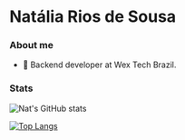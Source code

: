 # Natália Rios de Sousa

### About me

  - 🔭 Backend developer at Wex Tech Brazil.

### Stats

![Nat's GitHub stats](https://github-readme-stats.vercel.app/api?username=natalia-rios&count_private=true&show_icons=true&theme=dracula)

[![Top Langs](https://github-readme-stats.vercel.app/api/top-langs/?username=natalia-rios&hide=jupyter%20notebook&theme=dracula)](https://github.com/anuraghazra/github-readme-stats)

<!--START_SECTION:waka-->

<!--END_SECTION:waka-->

<!--
**natalia-rios/natalia-rios** is a ✨ _special_ ✨ repository because its `README.md` (this file) appears on your GitHub profile.

Here are some ideas to get you started:

-  I’m currently working on ...
- 🌱 I’m currently learning ...
- 👯 I’m looking to collaborate on ...
- 🤔 I’m looking for help with ...
- 💬 Ask me about ...
- 📫 How to reach me: ...
- 😄 Pronouns: ...
- ⚡ Fun fact: ...
-->
